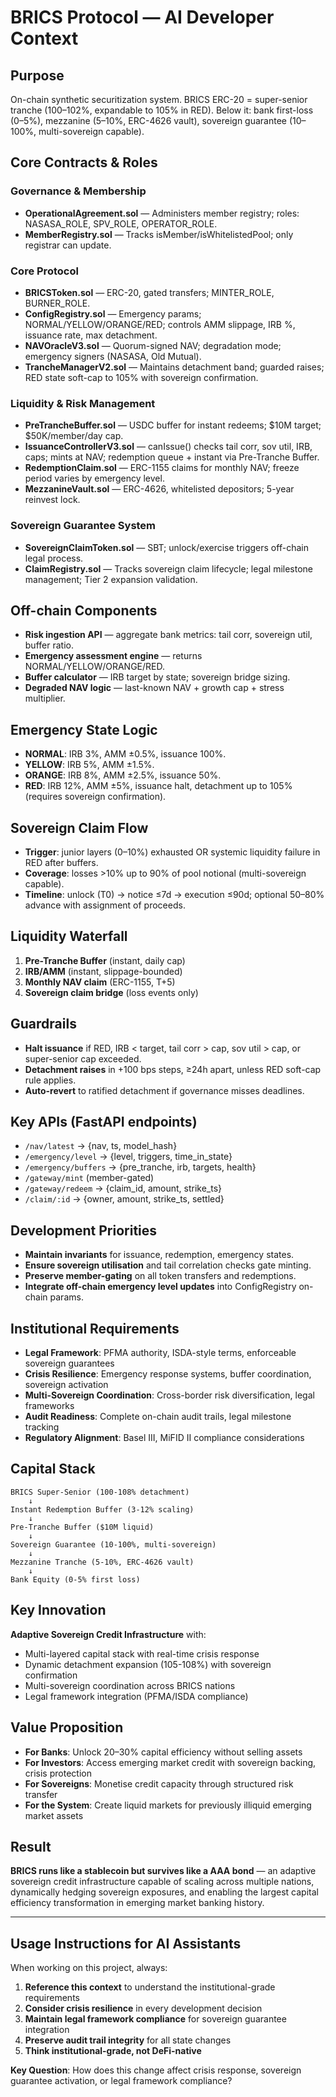# BRICS Protocol — AI Developer Context

## Purpose
On-chain synthetic securitization system. BRICS ERC-20 = super-senior tranche (100–102%, expandable to 105% in RED). Below it: bank first-loss (0–5%), mezzanine (5–10%, ERC-4626 vault), sovereign guarantee (10–100%, multi-sovereign capable).

## Core Contracts & Roles

### Governance & Membership
- **OperationalAgreement.sol** — Administers member registry; roles: NASASA_ROLE, SPV_ROLE, OPERATOR_ROLE.
- **MemberRegistry.sol** — Tracks isMember/isWhitelistedPool; only registrar can update.

### Core Protocol
- **BRICSToken.sol** — ERC-20, gated transfers; MINTER_ROLE, BURNER_ROLE.
- **ConfigRegistry.sol** — Emergency params; NORMAL/YELLOW/ORANGE/RED; controls AMM slippage, IRB %, issuance rate, max detachment.
- **NAVOracleV3.sol** — Quorum-signed NAV; degradation mode; emergency signers (NASASA, Old Mutual).
- **TrancheManagerV2.sol** — Maintains detachment band; guarded raises; RED state soft-cap to 105% with sovereign confirmation.

### Liquidity & Risk Management
- **PreTrancheBuffer.sol** — USDC buffer for instant redeems; $10M target; $50K/member/day cap.
- **IssuanceControllerV3.sol** — canIssue() checks tail corr, sov util, IRB, caps; mints at NAV; redemption queue + instant via Pre-Tranche Buffer.
- **RedemptionClaim.sol** — ERC-1155 claims for monthly NAV; freeze period varies by emergency level.
- **MezzanineVault.sol** — ERC-4626, whitelisted depositors; 5-year reinvest lock.

### Sovereign Guarantee System
- **SovereignClaimToken.sol** — SBT; unlock/exercise triggers off-chain legal process.
- **ClaimRegistry.sol** — Tracks sovereign claim lifecycle; legal milestone management; Tier 2 expansion validation.

## Off-chain Components
- **Risk ingestion API** — aggregate bank metrics: tail corr, sovereign util, buffer ratio.
- **Emergency assessment engine** — returns NORMAL/YELLOW/ORANGE/RED.
- **Buffer calculator** — IRB target by state; sovereign bridge sizing.
- **Degraded NAV logic** — last-known NAV + growth cap + stress multiplier.

## Emergency State Logic
- **NORMAL**: IRB 3%, AMM ±0.5%, issuance 100%.
- **YELLOW**: IRB 5%, AMM ±1.5%.
- **ORANGE**: IRB 8%, AMM ±2.5%, issuance 50%.
- **RED**: IRB 12%, AMM ±5%, issuance halt, detachment up to 105% (requires sovereign confirmation).

## Sovereign Claim Flow
- **Trigger**: junior layers (0–10%) exhausted OR systemic liquidity failure in RED after buffers.
- **Coverage**: losses >10% up to 90% of pool notional (multi-sovereign capable).
- **Timeline**: unlock (T0) → notice ≤7d → execution ≤90d; optional 50–80% advance with assignment of proceeds.

## Liquidity Waterfall
1. **Pre-Tranche Buffer** (instant, daily cap)
2. **IRB/AMM** (instant, slippage-bounded)
3. **Monthly NAV claim** (ERC-1155, T+5)
4. **Sovereign claim bridge** (loss events only)

## Guardrails
- **Halt issuance** if RED, IRB < target, tail corr > cap, sov util > cap, or super-senior cap exceeded.
- **Detachment raises** in +100 bps steps, ≥24h apart, unless RED soft-cap rule applies.
- **Auto-revert** to ratified detachment if governance misses deadlines.

## Key APIs (FastAPI endpoints)
- `/nav/latest` → {nav, ts, model_hash}
- `/emergency/level` → {level, triggers, time_in_state}
- `/emergency/buffers` → {pre_tranche, irb, targets, health}
- `/gateway/mint` (member-gated)
- `/gateway/redeem` → {claim_id, amount, strike_ts}
- `/claim/:id` → {owner, amount, strike_ts, settled}

## Development Priorities
- **Maintain invariants** for issuance, redemption, emergency states.
- **Ensure sovereign utilisation** and tail correlation checks gate minting.
- **Preserve member-gating** on all token transfers and redemptions.
- **Integrate off-chain emergency level updates** into ConfigRegistry on-chain params.

## Institutional Requirements
- **Legal Framework**: PFMA authority, ISDA-style terms, enforceable sovereign guarantees
- **Crisis Resilience**: Emergency response systems, buffer coordination, sovereign activation
- **Multi-Sovereign Coordination**: Cross-border risk diversification, legal frameworks
- **Audit Readiness**: Complete on-chain audit trails, legal milestone tracking
- **Regulatory Alignment**: Basel III, MiFID II compliance considerations

## Capital Stack
```
BRICS Super-Senior (100-108% detachment)
    ↓
Instant Redemption Buffer (3-12% scaling)
    ↓
Pre-Tranche Buffer ($10M liquid)
    ↓
Sovereign Guarantee (10-100%, multi-sovereign)
    ↓
Mezzanine Tranche (5-10%, ERC-4626 vault)
    ↓
Bank Equity (0-5% first loss)
```

## Key Innovation
**Adaptive Sovereign Credit Infrastructure** with:
- Multi-layered capital stack with real-time crisis response
- Dynamic detachment expansion (105-108%) with sovereign confirmation
- Multi-sovereign coordination across BRICS nations
- Legal framework integration (PFMA/ISDA compliance)

## Value Proposition
- **For Banks**: Unlock 20–30% capital efficiency without selling assets
- **For Investors**: Access emerging market credit with sovereign backing, crisis protection
- **For Sovereigns**: Monetise credit capacity through structured risk transfer
- **For the System**: Create liquid markets for previously illiquid emerging market assets

## Result
**BRICS runs like a stablecoin but survives like a AAA bond** — an adaptive sovereign credit infrastructure capable of scaling across multiple nations, dynamically hedging sovereign exposures, and enabling the largest capital efficiency transformation in emerging market banking history.

---

## Usage Instructions for AI Assistants

When working on this project, always:

1. **Reference this context** to understand the institutional-grade requirements
2. **Consider crisis resilience** in every development decision
3. **Maintain legal framework compliance** for sovereign guarantee integration
4. **Preserve audit trail integrity** for all state changes
5. **Think institutional-grade, not DeFi-native**

**Key Question**: How does this change affect crisis response, sovereign guarantee activation, or legal framework compliance?
